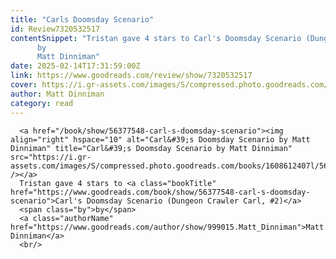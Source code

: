 ```yaml
---
title: "Carls Doomsday Scenario"
id: Review7320532517
contentSnippet: "Tristan gave 4 stars to Carl's Doomsday Scenario (Dungeon Crawler Carl, #2)
      by
      Matt Dinniman"
date: 2025-02-14T17:31:59:00Z
link: https://www.goodreads.com/review/show/7320532517
cover: https://i.gr-assets.com/images/S/compressed.photo.goodreads.com/books/1608612407l/56377548._MY75_.jpg
author: Matt Dinniman
category: read
---
```


      
      <a href="/book/show/56377548-carl-s-doomsday-scenario"><img align="right" hspace="10" alt="Carl&#39;s Doomsday Scenario by Matt Dinniman" title="Carl&#39;s Doomsday Scenario by Matt Dinniman" src="https://i.gr-assets.com/images/S/compressed.photo.goodreads.com/books/1608612407l/56377548._MY75_.jpg" /></a>
      Tristan gave 4 stars to <a class="bookTitle" href="https://www.goodreads.com/book/show/56377548-carl-s-doomsday-scenario">Carl's Doomsday Scenario (Dungeon Crawler Carl, #2)</a>
      <span class="by">by</span>
      <a class="authorName" href="https://www.goodreads.com/author/show/999015.Matt_Dinniman">Matt Dinniman</a>
      <br/>